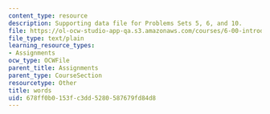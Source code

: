```yaml
---
content_type: resource
description: Supporting data file for Problems Sets 5, 6, and 10.
file: https://ol-ocw-studio-app-qa.s3.amazonaws.com/courses/6-00-introduction-to-computer-science-and-programming-fall-2008/678ff0b0153fc3dd5280587679fd84d8_words.txt
file_type: text/plain
learning_resource_types:
- Assignments
ocw_type: OCWFile
parent_title: Assignments
parent_type: CourseSection
resourcetype: Other
title: words
uid: 678ff0b0-153f-c3dd-5280-587679fd84d8
---
```

